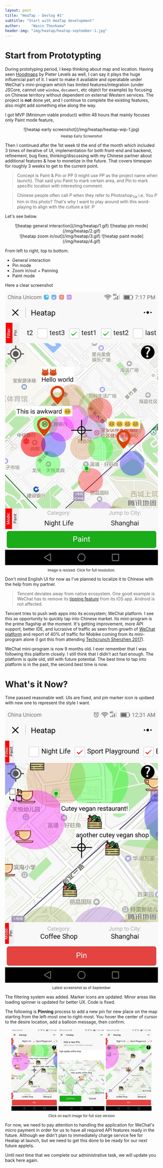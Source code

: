```yaml
---
layout: post
title: "HeaTap - Devlog #1"
subtitle: "Start with HeaTap development"
author:     "Wasin Thonkaew"
header-img: "img/heatap/heatap-september-1.jpg"
---
```


# Start from Prototypting

During prototyping period, I keep thinking about map and location. Having seen [Hoodmaps](https://hoodmaps.com) by Pieter Levels as well, I can say it plays the huge influencial part of it. I want to make it available and operatable under WeChat's mini-program which has limited features/integration (under JSCore, cannot use `window`, `document`, etc object for example) by focusing on Chinese territory without dependent on external Western services. The project is **not** done yet, and I continue to complete the existing features, also might add something else along the way.

I got MVP (Minimum viable product) within 48 hours that mainly focuses only Paint mode feature,

<center>
	![heatap early screenshot](/img/heatap/heatap-wip-1.jpg)<br/>
	<sub>Heatap Early Screenshot</sub>
</center>

Then I continued after the 1st week til the end of the month which included 3 times of iterative of UI, implementation for both front-end and backend, refinement, bug fixes, thinking/discussing with my Chinese partner about additional features & how to monetize in the future. That covers timespan for roughly 3 weeks to get to the current point.

> Concept is Paint & Pin or PP (I might use *PP* as the project name when launch). That said you Paint to mark certain area, and Pin to mark specific location with interesting comment.

> Chinese people often call *P* when they refer to Photoshop<sub><span style="font-size:10px">TM</span></sub> i.e. You *P* him in this photo? That's why I want to play around with this word-playing to align with the culture a bit :P

Let's see below.

<center>
![heatap general interaction](/img/heatap/1.gif)
![heatap pin mode](/img/heatap/2.gif)
</center>

<center>
![heatap zoom in/out](/img/heatap/3.gif)
![heatap paint mode](/img/heatap/4.gif)
</center>

From left to right, top to bottom.

* General interaction
* Pin mode
* Zoom in/out + Panning
* Paint mode

Here a clear screenshot

<center>
<a href="/img/heatap/heatap-screenshot-old.jpg" class="no-line"><img alt="heatap screenshot old" src="/img/heatap/heatap-screenshot-old.jpg"/></a><br/>
<sub>Image is resized. Click for full resolution.</sub>
</center>

Don't mind English UI for now as I've planned to localize it to Chinese with the help from my partner.  

> Tencent deviates away from native ecosystem. One good example is WeChat has to remove its [tipping feature](http://www.scmp.com/tech/china-tech/article/2089216/tencent-disables-tipping-function-iphone-version-wechat) from its iOS app. Android is not affected.

Tencent tries to push web apps into its ecosystem; WeChat platform. I see this as opportunity to quickly tap into Chinese market. Its mini-program is the prime flagship at the moment. It's getting improvement, more API support, better IDE, and lucrasive of traffic as seen from growth of [WeChat platform](https://mp.weixin.qq.com/s?__biz=MzAxNzYxMzc0OA==&mid=2650664972&idx=1&sn=24809772be2e566b3103b77e84bc60e3&chksm=83eb86d7b49c0fc179bba0e8fd19924d50fc24ab79e4d7c143d4ceca448995aec75f5992e7fa&mpshare=1&scene=1&srcid=0424M1QT1gWxcpEPep1bJRfr&pass_ticket=KEmzbgqBxC8w8r%2Fps%2FWm4jYMNr3EA%2Fd16BVKiT1cbvDN27Ah4fUrO8k%2FiaVDzo%2BJ#rd) and report of 40% of traffic for Mobike coming from its mini-program alone (I got this from attending [Techcrunch Shenzhen 2017](http://tc.technode.com/2017/en/)).

WeChat mini-program is now 9 months old. I ever remember that I was following this platform closely. I still think that I didn't act fast enough. The platform is quite old, still with future potential. The best time to tap into platform is in the past, the second best time is now.

# What's it Now?

Time passed reasonable well. UIs are fixed, and pin marker icon is updaed with new one to represent the style I want.

<center>
	<a href="/img/products/heatap/screenshot.jpg" class="no-line"><img src="/img/products/heatap/screenshot.jpg" /></a><br/>
	<sub>Latest screenshot as of September</sub>
</center>

The filtering system was added. Marker icons are updated. Minor areas like loading spinner is updated for better UX. Code is fixed.

The following is **Pinning** process to add a new pin for new place on the map starting from the left-most one to right-most. You hover the center of cursor to the desire location, add a balloon message, then confirm.

<center>
	<a href="/img/heatap/heatap-september-1.jpg" class="no-line"><img src="/img/heatap/heatap-september-1.jpg" width="30%"/></a>
	<a href="/img/heatap/heatap-september-2.jpg" class="no-line"><img src="/img/heatap/heatap-september-2.jpg" width="30%"/></a>
	<a href="/img/heatap/heatap-september-3.jpg" class="no-line"><img src="/img/heatap/heatap-september-3.jpg" width="30%"/></a><br/>
	<sub>Click on each image for full size version</sub>
</center>

For now, we need to pay attention to handling the application for WeChat's micro payment in order for us to have all required API features ready in the future. Although we didn't plan to immediately charge service fee for Heatap at launch, but we need to get this done to be ready for our next future applets.

Until next time that we complete our administrative task, we will update you back here again.